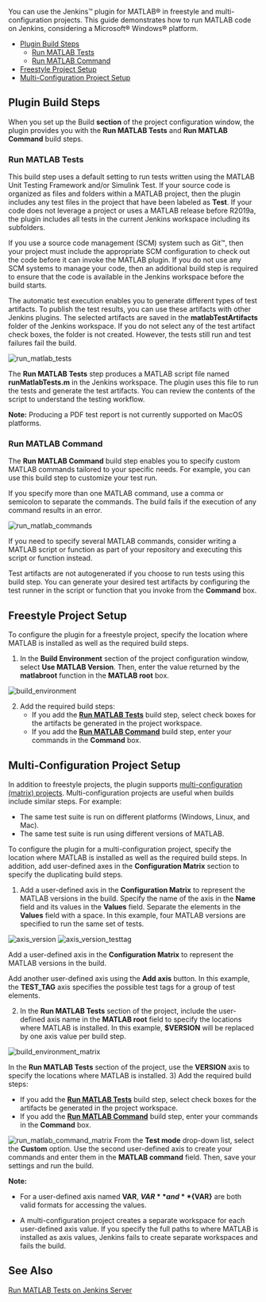 You can use the Jenkins&trade; plugin for MATLAB&reg; in freestyle and multi-configuration projects. This guide demonstrates how to run MATLAB code on Jenkins, considering a Microsoft&reg; Windows&reg; platform.

-  [Plugin Build Steps](#plugin-build-steps)
      - [Run MATLAB Tests](#run-matlab-tests)
      - [Run MATLAB Command](#run-matlab-command)
-  [Freestyle Project Setup](#freestyle-project-setup)
-  [Multi-Configuration Project Setup](#multi-configuration-project-setup)

## Plugin Build Steps
When you set up the Build **section** of the project configuration window, the plugin provides you with the **Run MATLAB Tests** and **Run MATLAB Command** build steps. 

### Run MATLAB Tests
This build step uses a default setting to run tests written using the MATLAB Unit Testing Framework and/or Simulink Test. If your source code is organized as files and folders within a MATLAB project, then the plugin includes any test files in the project that have been labeled as **Test**. If your code does not leverage a project or uses a MATLAB release before R2019a, the plugin includes all tests in the current Jenkins workspace including its subfolders. 

If you use a source code management (SCM) system such as Git&trade;, then your project must include the appropriate SCM configuration to check out the code before it can invoke the MATLAB plugin. If you do not use any SCM systems to manage your code, then an additional build step is required to ensure that the code is available in the Jenkins workspace before the build starts.

The automatic test execution enables you to generate different types of test artifacts. To publish the test results, you can use these artifacts with other Jenkins plugins. The selected artifacts are saved in the **matlabTestArtifacts** folder of the Jenkins workspace. If you do not select any of the test artifact check boxes, the folder is not created. However, the tests still run and test failures fail the build. 
 
![run_matlab_tests](https://user-images.githubusercontent.com/48831250/76800820-d2629a00-67aa-11ea-9fa7-c466e8c17f27.png)
 
The **Run MATLAB Tests** step produces a MATLAB script file named **runMatlabTests.m** in the Jenkins workspace. The plugin uses this file to run the tests and generate the test artifacts. You can review the contents of the script to understand the testing workflow.
 
**Note:** Producing a PDF test report is not currently supported on MacOS platforms.
 
### Run MATLAB Command
The **Run MATLAB Command** build step enables you to specify custom MATLAB commands tailored to your specific needs. For example, you can use this build step to customize your test run. 

If you specify more than one MATLAB command, use a comma or semicolon to separate the commands. The build fails if the execution of any command results in an error.

![run_matlab_commands](https://user-images.githubusercontent.com/48831250/76801842-d2fc3000-67ac-11ea-9174-0a6485595714.png)

If you need to specify several MATLAB commands, consider writing a MATLAB script or function as part of your repository and executing this script or function instead. 

Test artifacts are not autogenerated if you choose to run tests using this build step. You can generate your desired test artifacts by configuring the test runner in the script or function that you invoke from the **Command** box.

## Freestyle Project Setup
To configure the plugin for a freestyle project, specify the location where MATLAB is installed as well as the required build steps.

1) In the **Build Environment** section of the project configuration window, select **Use MATLAB Version**. Then, enter the value returned by the **matlabroot** function in the **MATLAB root** box.
  
![build_environment](https://user-images.githubusercontent.com/48831250/76798534-23bc5a80-67a6-11ea-9a48-861cbbc7b0ba.png)
  
2) Add the required build steps:
   *   If you add the [**Run MATLAB Tests**](#run-matlab-tests) build step, select check boxes for the artifacts be generated in the project workspace.
   *   If you add the [**Run MATLAB Command**](#run-matlab-command) build step, enter your commands in the **Command** box. 

## Multi-Configuration Project Setup
In addition to freestyle projects, the plugin supports [multi-configuration (matrix) projects](https://wiki.jenkins.io/display/JENKINS/Building+a+matrix+project). Multi-configuration projects are useful when builds include similar steps. For example:
* The same test suite is run on different platforms (Windows, Linux, and Mac).
* The same test suite is run using different versions of MATLAB.

To configure the plugin for a multi-configuration project, specify the location where MATLAB is installed as well as the required build steps. In addition, add user-defined axes in the **Configuration Matrix** section to specify the duplicating build steps. 

1) Add a user-defined axis in the **Configuration Matrix** to represent the MATLAB versions in the build. Specify the name of the axis in the **Name** field and its values in the **Values** field. Separate the elements in the **Values** field with a space. In this example, four MATLAB versions are specified to run the same set of tests.

![axis_version](https://user-images.githubusercontent.com/48831250/76800706-9a5b5700-67aa-11ea-98f0-25f2b7f3658c.png)
![axis_version_testtag](https://user-images.githubusercontent.com/48831250/76800736-aa733680-67aa-11ea-86a7-a984d5795e11.png)


 Add a user-defined axis in the **Configuration Matrix** to represent the MATLAB versions in the build. 


Add another user-defined axis using the **Add axis** button. In this example, the **TEST_TAG** axis specifies the possible test tags for a group of test elements.


2) In the **Run MATLAB Tests** section of the project, include the user-defined axis name in the **MATLAB root** field to specify the locations where MATLAB is installed. In this example, **$VERSION** will be replaced by one axis value per build step.

![build_environment_matrix](https://user-images.githubusercontent.com/48831250/76800665-87488700-67aa-11ea-9dbd-3c3ab518afa7.png)

In the **Run MATLAB Tests** section of the project, use the **VERSION** axis to specify the locations where MATLAB is installed.
3) Add the required build steps:
   *   If you add the [**Run MATLAB Tests**](#run-matlab-tests) build step, select check boxes for the artifacts be generated in the project workspace.
   *   If you add the [**Run MATLAB Command**](#run-matlab-command) build step, enter your commands in the **Command** box. 

![run_matlab_command_matrix](https://user-images.githubusercontent.com/48831250/76800855-e3131000-67aa-11ea-99c8-f18b811eea6f.png)
From the **Test mode** drop-down list, select the **Custom** option. Use the second user-defined axis to create your commands and enter them in the **MATLAB command** field. Then, save your settings and run the build. 


**Note:**
* For a user-defined axis named **VAR**,  **$VAR** and **${VAR}** are both valid formats for accessing the values.

* A multi-configuration project creates a separate workspace for each user-defined axis value. If you specify the full paths to where MATLAB is installed as axis values, Jenkins fails to create separate workspaces and fails the build.

## See Also
[Run MATLAB Tests on Jenkins Server](./examples/run-matlab-tests.md)
